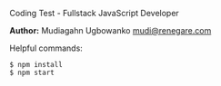 Coding Test - Fullstack JavaScript Developer

**Author:** Mudiagahn Ugbowanko <mudi@renegare.com>

Helpful commands:

```
$ npm install
$ npm start
```

